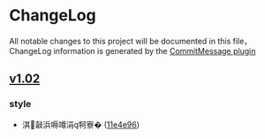 # ChangeLog

All notable changes to this project will be documented in this file，ChangeLog information is generated by the [CommitMessage plugin](https://plugins.jetbrains.com/plugin/12256-commit-message-create)

## [v1.02](http://codeup.aliyun.com/617f294cd39c439da2ee983e/testnewgit/compare/v1.02...master)


### style

* 淇敼浜嗕竴涓牱寮� ([11e4e96](http://codeup.aliyun.com/617f294cd39c439da2ee983e/testnewgit/commit/11e4e96))

